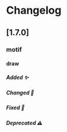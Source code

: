 # Changelog

## [1.7.0]

### motif
#### draw
##### Added ✨
##### Changed 🔄
##### Fixed 🐛
##### Deprecated ⚠️